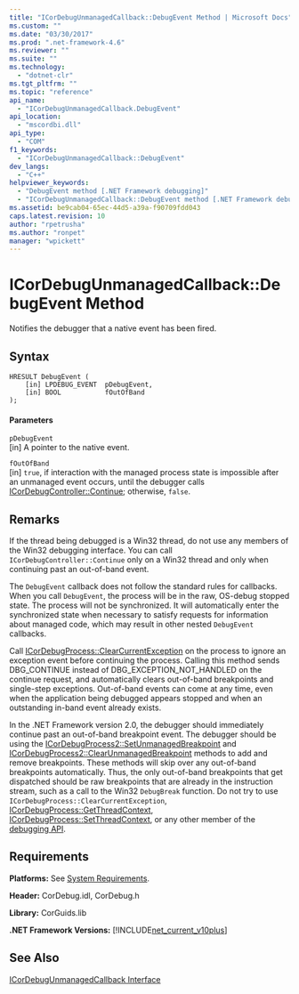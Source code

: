 ```yaml
---
title: "ICorDebugUnmanagedCallback::DebugEvent Method | Microsoft Docs"
ms.custom: ""
ms.date: "03/30/2017"
ms.prod: ".net-framework-4.6"
ms.reviewer: ""
ms.suite: ""
ms.technology: 
  - "dotnet-clr"
ms.tgt_pltfrm: ""
ms.topic: "reference"
api_name: 
  - "ICorDebugUnmanagedCallback.DebugEvent"
api_location: 
  - "mscordbi.dll"
api_type: 
  - "COM"
f1_keywords: 
  - "ICorDebugUnmanagedCallback::DebugEvent"
dev_langs: 
  - "C++"
helpviewer_keywords: 
  - "DebugEvent method [.NET Framework debugging]"
  - "ICorDebugUnmanagedCallback::DebugEvent method [.NET Framework debugging]"
ms.assetid: be9cab04-65ec-44d5-a39a-f90709fdd043
caps.latest.revision: 10
author: "rpetrusha"
ms.author: "ronpet"
manager: "wpickett"
---
```

# ICorDebugUnmanagedCallback::DebugEvent Method
Notifies the debugger that a native event has been fired.  
  
## Syntax  
  
```  
HRESULT DebugEvent (  
    [in] LPDEBUG_EVENT  pDebugEvent,  
    [in] BOOL           fOutOfBand  
);  
```  
  
#### Parameters  
 `pDebugEvent`  
 [in] A pointer to the native event.  
  
 `fOutOfBand`  
 [in] `true`, if interaction with the managed process state is impossible after an unmanaged event occurs, until the debugger calls [ICorDebugController::Continue](../../../../docs/framework/unmanaged-api/debugging/icordebugcontroller-continue-method.md); otherwise, `false`.  
  
## Remarks  
 If the thread being debugged is a Win32 thread, do not use any members of the Win32 debugging interface. You can call `ICorDebugController::Continue` only on a Win32 thread and only when continuing past an out-of-band event.  
  
 The `DebugEvent` callback does not follow the standard rules for callbacks. When you call `DebugEvent`, the process will be in the raw, OS-debug stopped state. The process will not be synchronized. It will automatically enter the synchronized state when necessary to satisfy requests for information about managed code, which may result in other nested `DebugEvent` callbacks.  
  
 Call [ICorDebugProcess::ClearCurrentException](../../../../docs/framework/unmanaged-api/debugging/icordebugprocess-clearcurrentexception-method.md) on the process to ignore an exception event before continuing the process. Calling this method sends DBG_CONTINUE instead of DBG_EXCEPTION_NOT_HANDLED on the continue request, and automatically clears out-of-band breakpoints and single-step exceptions. Out-of-band events can come at any time, even when the application being debugged appears stopped and when an outstanding in-band event already exists.  
  
 In the .NET Framework version 2.0, the debugger should immediately continue past an out-of-band breakpoint event. The debugger should be using the [ICorDebugProcess2::SetUnmanagedBreakpoint](../../../../docs/framework/unmanaged-api/debugging/icordebugprocess2-setunmanagedbreakpoint-method.md) and [ICorDebugProcess2::ClearUnmanagedBreakpoint](../../../../docs/framework/unmanaged-api/debugging/icordebugprocess2-clearunmanagedbreakpoint-method.md) methods to add and remove breakpoints. These methods will skip over any out-of-band breakpoints automatically. Thus, the only out-of-band breakpoints that get dispatched should be raw breakpoints that are already in the instruction stream, such as a call to the Win32 `DebugBreak` function. Do not try to use `ICorDebugProcess::ClearCurrentException`, [ICorDebugProcess::GetThreadContext](../../../../docs/framework/unmanaged-api/debugging/icordebugprocess-getthreadcontext-method.md), [ICorDebugProcess::SetThreadContext](../../../../docs/framework/unmanaged-api/debugging/icordebugprocess-setthreadcontext-method.md), or any other member of the [debugging API](../../../../docs/framework/unmanaged-api/debugging/index.md).  
  
## Requirements  
 **Platforms:** See [System Requirements](../../../../docs/framework/get-started/system-requirements.md).  
  
 **Header:** CorDebug.idl, CorDebug.h  
  
 **Library:** CorGuids.lib  
  
 **.NET Framework Versions:** [!INCLUDE[net_current_v10plus](../../../../includes/net-current-v10plus-md.md)]  
  
## See Also  
 [ICorDebugUnmanagedCallback Interface](../../../../docs/framework/unmanaged-api/debugging/icordebugunmanagedcallback-interface.md)
